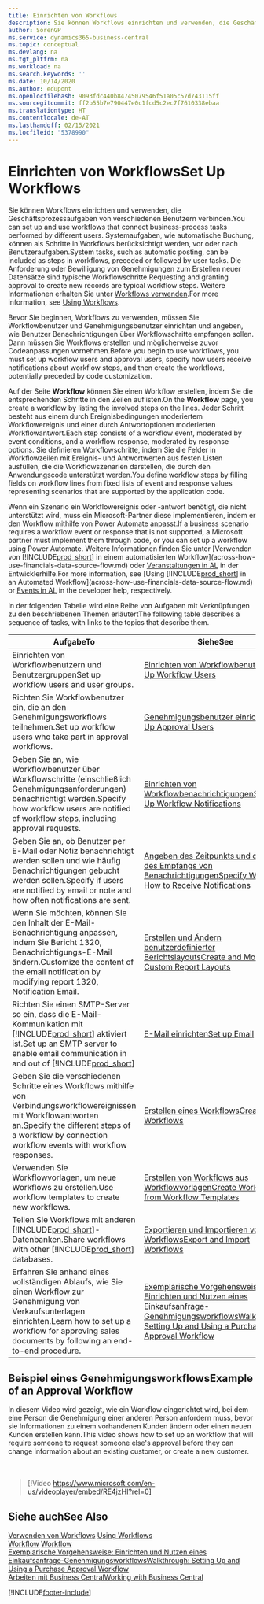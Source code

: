 ```yaml
---
title: Einrichten von Workflows
description: Sie können Workflows einrichten und verwenden, die Geschäftsprozessaufgaben von verschiedenen Benutzern verbinden. Erfahren Sie mehr über die verschiedenen Schritte, die Sie unternehmen müssen.
author: SorenGP
ms.service: dynamics365-business-central
ms.topic: conceptual
ms.devlang: na
ms.tgt_pltfrm: na
ms.workload: na
ms.search.keywords: ''
ms.date: 10/14/2020
ms.author: edupont
ms.openlocfilehash: 9093fdc440b84745079546f51a05c57d743115ff
ms.sourcegitcommit: ff2b55b7e790447e0c1fcd5c2ec7f7610338ebaa
ms.translationtype: HT
ms.contentlocale: de-AT
ms.lasthandoff: 02/15/2021
ms.locfileid: "5378990"
---
```

# <a name="set-up-workflows"></a><span data-ttu-id="f0b07-104">Einrichten von Workflows</span><span class="sxs-lookup"><span data-stu-id="f0b07-104">Set Up Workflows</span></span>

<span data-ttu-id="f0b07-105">Sie können Workflows einrichten und verwenden, die Geschäftsprozessaufgaben von verschiedenen Benutzern verbinden.</span><span class="sxs-lookup"><span data-stu-id="f0b07-105">You can set up and use workflows that connect business-process tasks performed by different users.</span></span> <span data-ttu-id="f0b07-106">Systemaufgaben, wie automatische Buchung, können als Schritte in Workflows berücksichtigt werden, vor oder nach Benutzeraufgaben.</span><span class="sxs-lookup"><span data-stu-id="f0b07-106">System tasks, such as automatic posting, can be included as steps in workflows, preceded or followed by user tasks.</span></span> <span data-ttu-id="f0b07-107">Die Anforderung oder Bewilligung von Genehmigungen zum Erstellen neuer Datensätze sind typische Workflowschritte.</span><span class="sxs-lookup"><span data-stu-id="f0b07-107">Requesting and granting approval to create new records are typical workflow steps.</span></span> <span data-ttu-id="f0b07-108">Weitere Informationen erhalten Sie unter [Workflows verwenden](across-use-workflows.md).</span><span class="sxs-lookup"><span data-stu-id="f0b07-108">For more information, see [Using Workflows](across-use-workflows.md).</span></span>  

 <span data-ttu-id="f0b07-109">Bevor Sie beginnen, Workflows zu verwenden, müssen Sie Workflowbenutzer und Genehmigungsbenutzer einrichten und angeben, wie Benutzer Benachrichtigungen über Workflowschritte empfangen sollen. Dann müssen Sie Workflows erstellen und möglicherweise zuvor Codeanpassungen vornehmen.</span><span class="sxs-lookup"><span data-stu-id="f0b07-109">Before you begin to use workflows, you must set up workflow users and approval users, specify how users receive notifications about workflow steps, and then create the workflows, potentially preceded by code customization.</span></span>  

 <span data-ttu-id="f0b07-110">Auf der Seite **Workflow** können Sie einen Workflow erstellen, indem Sie die entsprechenden Schritte in den Zeilen auflisten.</span><span class="sxs-lookup"><span data-stu-id="f0b07-110">On the **Workflow** page, you create a workflow by listing the involved steps on the lines.</span></span> <span data-ttu-id="f0b07-111">Jeder Schritt besteht aus einem durch Ereignisbedingungen moderiertem Workflowereignis und einer durch Antwortoptionen moderierten Workflowantwort.</span><span class="sxs-lookup"><span data-stu-id="f0b07-111">Each step consists of a workflow event, moderated by event conditions, and a workflow response, moderated by response options.</span></span> <span data-ttu-id="f0b07-112">Sie definieren Workflowschritte, indem Sie die Felder in Workflowzeilen mit Ereignis- und Antwortwerten aus festen Listen ausfüllen, die die Workflowszenarien darstellen, die durch den Anwendungscode unterstützt werden.</span><span class="sxs-lookup"><span data-stu-id="f0b07-112">You define workflow steps by filling fields on workflow lines from fixed lists of event and response values representing scenarios that are supported by the application code.</span></span>  

 <span data-ttu-id="f0b07-113">Wenn ein Szenario ein Workflowereignis oder -antwort benötigt, die nicht unterstützt wird, muss ein Microsoft-Partner diese implementieren, indem er den Workflow mithilfe von Power Automate anpasst.</span><span class="sxs-lookup"><span data-stu-id="f0b07-113">If a business scenario requires a workflow event or response that is not supported, a Microsoft partner must implement them through code, or you can set up a workflow using Power Automate.</span></span> <span data-ttu-id="f0b07-114">Weitere Informationen finden Sie unter [Verwenden von [!INCLUDE[prod_short](includes/prod_short.md)] in einem automatisierten Workflow](across-how-use-financials-data-source-flow.md) oder [Veranstaltungen in AL](/dynamics365/business-central/dev-itpro/developer/devenv-events-in-al) in der Entwicklerhilfe.</span><span class="sxs-lookup"><span data-stu-id="f0b07-114">For more information, see [Using [!INCLUDE[prod_short](includes/prod_short.md)] in an Automated Workflow](across-how-use-financials-data-source-flow.md) or [Events in AL](/dynamics365/business-central/dev-itpro/developer/devenv-events-in-al) in the developer help, respectively.</span></span>

 <span data-ttu-id="f0b07-115">In der folgenden Tabelle wird eine Reihe von Aufgaben mit Verknüpfungen zu den beschriebenen Themen erläutert</span><span class="sxs-lookup"><span data-stu-id="f0b07-115">The following table describes a sequence of tasks, with links to the topics that describe them.</span></span>  

|<span data-ttu-id="f0b07-116">**Aufgabe**</span><span class="sxs-lookup"><span data-stu-id="f0b07-116">**To**</span></span>|<span data-ttu-id="f0b07-117">**Siehe**</span><span class="sxs-lookup"><span data-stu-id="f0b07-117">**See**</span></span>|  
|------------|-------------|  
|<span data-ttu-id="f0b07-118">Einrichten von Workflowbenutzern und Benutzergruppen</span><span class="sxs-lookup"><span data-stu-id="f0b07-118">Set up workflow users and user groups.</span></span>|[<span data-ttu-id="f0b07-119">Einrichten von Workflowbenutzern</span><span class="sxs-lookup"><span data-stu-id="f0b07-119">Set Up Workflow Users</span></span>](across-how-to-set-up-workflow-users.md)|  
|<span data-ttu-id="f0b07-120">Richten Sie Workflowbenutzer ein, die an den Genehmigungsworkflows teilnehmen.</span><span class="sxs-lookup"><span data-stu-id="f0b07-120">Set up workflow users who take part in approval workflows.</span></span>|[<span data-ttu-id="f0b07-121">Genehmigungsbenutzer einrichten</span><span class="sxs-lookup"><span data-stu-id="f0b07-121">Set Up Approval Users</span></span>](across-how-to-set-up-approval-users.md)|  
|<span data-ttu-id="f0b07-122">Geben Sie an, wie Workflowbenutzer über Workflowschritte (einschließlich Genehmigungsanforderungen) benachrichtigt werden.</span><span class="sxs-lookup"><span data-stu-id="f0b07-122">Specify how workflow users are notified of workflow steps, including approval requests.</span></span>|[<span data-ttu-id="f0b07-123">Einrichten von Workflowbenachrichtigungen</span><span class="sxs-lookup"><span data-stu-id="f0b07-123">Setting Up Workflow Notifications</span></span>](across-setting-up-workflow-notifications.md)|  
|<span data-ttu-id="f0b07-124">Geben Sie an, ob Benutzer per E-Mail oder Notiz benachrichtigt werden sollen und wie häufig Benachrichtigungen gebucht werden sollen.</span><span class="sxs-lookup"><span data-stu-id="f0b07-124">Specify if users are notified by email or note and how often notifications are sent.</span></span>|[<span data-ttu-id="f0b07-125">Angeben des Zeitpunkts und der Art des Empfangs von Benachrichtigungen</span><span class="sxs-lookup"><span data-stu-id="f0b07-125">Specify When and How to Receive Notifications</span></span>](across-how-to-specify-when-and-how-to-receive-notifications.md)|  
|<span data-ttu-id="f0b07-126">Wenn Sie möchten, können Sie den Inhalt der E-Mail-Benachrichtigung anpassen, indem Sie Bericht 1320, Benachrichtigungs-E-Mail ändern.</span><span class="sxs-lookup"><span data-stu-id="f0b07-126">Customize the content of the email notification by modifying report 1320, Notification Email.</span></span>|[<span data-ttu-id="f0b07-127">Erstellen und Ändern benutzerdefinierter Berichtslayouts</span><span class="sxs-lookup"><span data-stu-id="f0b07-127">Create and Modify Custom Report Layouts</span></span>](ui-how-create-custom-report-layout.md)|  
|<span data-ttu-id="f0b07-128">Richten Sie einen SMTP-Server so ein, dass die E-Mail-Kommunikation mit [!INCLUDE[prod_short](includes/prod_short.md)] aktiviert ist.</span><span class="sxs-lookup"><span data-stu-id="f0b07-128">Set up an SMTP server to enable email communication in and out of [!INCLUDE[prod_short](includes/prod_short.md)]</span></span>|[<span data-ttu-id="f0b07-129">E-Mail einrichten</span><span class="sxs-lookup"><span data-stu-id="f0b07-129">Set up Email</span></span>](admin-how-setup-email.md)|
|<span data-ttu-id="f0b07-130">Geben Sie die verschiedenen Schritte eines Workflows mithilfe von Verbindungsworkflowereignissen mit Workflowantworten an.</span><span class="sxs-lookup"><span data-stu-id="f0b07-130">Specify the different steps of a workflow by connection workflow events with workflow responses.</span></span>|[<span data-ttu-id="f0b07-131">Erstellen eines Workflows</span><span class="sxs-lookup"><span data-stu-id="f0b07-131">Create Workflows</span></span>](across-how-to-create-workflows.md)|  
|<span data-ttu-id="f0b07-132">Verwenden Sie Workflowvorlagen, um neue Workflows zu erstellen.</span><span class="sxs-lookup"><span data-stu-id="f0b07-132">Use workflow templates to create new workflows.</span></span>|[<span data-ttu-id="f0b07-133">Erstellen von Workflows aus Workflowvorlagen</span><span class="sxs-lookup"><span data-stu-id="f0b07-133">Create Workflows from Workflow Templates</span></span>](across-how-to-create-workflows-from-workflow-templates.md)|  
|<span data-ttu-id="f0b07-134">Teilen Sie Workflows mit anderen [!INCLUDE[prod_short](includes/prod_short.md)]-Datenbanken.</span><span class="sxs-lookup"><span data-stu-id="f0b07-134">Share workflows with other [!INCLUDE[prod_short](includes/prod_short.md)] databases.</span></span>|[<span data-ttu-id="f0b07-135">Exportieren und Importieren von Workflows</span><span class="sxs-lookup"><span data-stu-id="f0b07-135">Export and Import Workflows</span></span>](across-how-to-export-and-import-workflows.md)|  
|<span data-ttu-id="f0b07-136">Erfahren Sie anhand eines vollständigen Ablaufs, wie Sie einen Workflow zur Genehmigung von Verkaufsunterlagen einrichten.</span><span class="sxs-lookup"><span data-stu-id="f0b07-136">Learn how to set up a workflow for approving sales documents by following an end-to-end procedure.</span></span>|[<span data-ttu-id="f0b07-137">Exemplarische Vorgehensweise: Einrichten und Nutzen eines Einkaufsanfrage-Genehmigungsworkflows</span><span class="sxs-lookup"><span data-stu-id="f0b07-137">Walkthrough: Setting Up and Using a Purchase Approval Workflow</span></span>](walkthrough-setting-up-and-using-a-purchase-approval-workflow.md)|  

## <a name="example-of-an-approval-workflow"></a><span data-ttu-id="f0b07-138">Beispiel eines Genehmigungsworkflows</span><span class="sxs-lookup"><span data-stu-id="f0b07-138">Example of an Approval Workflow</span></span>
<span data-ttu-id="f0b07-139">In diesem Video wird gezeigt, wie ein Workflow eingerichtet wird, bei dem eine Person die Genehmigung einer anderen Person anfordern muss, bevor sie Informationen zu einem vorhandenen Kunden ändern oder einen neuen Kunden erstellen kann.</span><span class="sxs-lookup"><span data-stu-id="f0b07-139">This video shows how to set up an workflow that will require someone to request someone else's approval before they can change information about an existing customer, or create a new customer.</span></span>  
<br><br>  

> [!Video https://www.microsoft.com/en-us/videoplayer/embed/RE4jzHI?rel=0]

## <a name="see-also"></a><span data-ttu-id="f0b07-140">Siehe auch</span><span class="sxs-lookup"><span data-stu-id="f0b07-140">See Also</span></span>  
 <span data-ttu-id="f0b07-141">[Verwenden von Workflows](across-use-workflows.md) </span><span class="sxs-lookup"><span data-stu-id="f0b07-141">[Using Workflows](across-use-workflows.md) </span></span>  
 <span data-ttu-id="f0b07-142">[Workflow](across-workflow.md) </span><span class="sxs-lookup"><span data-stu-id="f0b07-142">[Workflow](across-workflow.md) </span></span>  
 [<span data-ttu-id="f0b07-143">Exemplarische Vorgehensweise: Einrichten und Nutzen eines Einkaufsanfrage-Genehmigungsworkflows</span><span class="sxs-lookup"><span data-stu-id="f0b07-143">Walkthrough: Setting Up and Using a Purchase Approval Workflow</span></span>](walkthrough-setting-up-and-using-a-purchase-approval-workflow.md)  
 [<span data-ttu-id="f0b07-144">Arbeiten mit  Business Central</span><span class="sxs-lookup"><span data-stu-id="f0b07-144">Working with Business Central</span></span>](ui-work-product.md)


[!INCLUDE[footer-include](includes/footer-banner.md)]